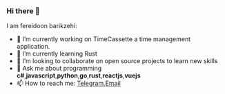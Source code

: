 ### Hi there 👋
I am fereidoon barikzehi:

- 🔭 I’m currently working on TimeCassette a time management application.
- 🌱 I’m currently learning Rust
- 👯 I’m looking to collaborate on open source projects to learn new skills
- 💬 Ask me about programming **c#**,**javascript**,**python**,**go**,**rust**,**reactjs**,**vuejs**
- 📫 How to reach me: [Telegram](https://t.me/fbarikzehi),[Email](mailto:f.barikzehi.dev@gmail.com)

